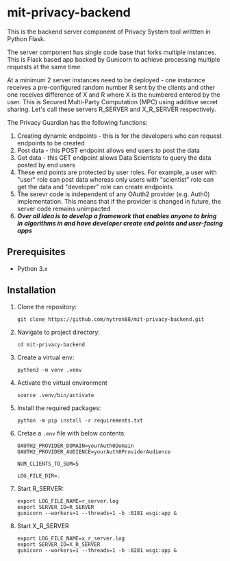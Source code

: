 # mit-privacy-backend
This is the backend server component of Privacy System tool writtten in Python Flask.

The server component has single code base that forks multiple instances. This is Flask based app backed by Gunicorn to achieve processing multiple requests at the same time.

At a minimum 2 server instances need to be deployed - one instannce receives a pre-configured random number R sent by the clients and other one receives difference of X and R where X is the numbered entered by the user. This is Secured Multi-Party Computation (MPC) using additive secret sharing. Let's call these servers R_SERVER and X_R_SERVER respectively.

The Privacy Guardian has the following functions:

1. Creating dynamic endpoints - this is for the developers who can request endpoints to be created
2. Post data - this POST endpoint allows end users to post the data
3. Get data - this GET endpoint allows Data Scientists to query the data posted by end users
4. These end points are protected by user roles. For example, a user with "user" role can post data whereas only users with "scientist" role can get the data and "developer" role can create endpoints
5. The serevr code is independent of any OAuth2 provider (e.g. Auth0) implementation. This means that if the provider is changed in future, the server code remains unimpacted
6. ***Over all idea is to develop a framework that enables anyone to bring in algorithms in and have developer create end points and user-facing apps***

## Prerequisites

- Python 3.x

## Installation

1. Clone the repository:
   ```
   git clone https://github.com/nytron88/mit-privacy-backend.git
   ```

3. Navigate to project directory:
   ```
   cd mit-privacy-backend
   ```

4. Create a virtual env:
   ```
   python3 -m venv .venv
   ```

5. Activate the virtual environment
   ```
   source .venv/bin/activate
   ```

6. Install the required packages:
   ```
   python -m pip install -r requirements.txt
   ```

7. Cretae a ```.env``` file with below contents:
   ```
   OAUTH2_PROVIDER_DOMAIN=yourAuth0Domain
   OAUTH2_PROVIDER_AUDIENCE=yourAuth0ProviderAudience

   NUM_CLIENTS_TO_SUM=5

   LOG_FILE_DIR=.
   ```

8. Start R_SERVER:
   ```
   export LOG_FILE_NAME=r_server.log
   export SERVER_ID=R_SERVER
   gunicorn --workers=1 --threads=1 -b :8181 wsgi:app &
   ```

9. Start X_R_SERVER
   ```
   export LOG_FILE_NAME=x_r_server.log
   export SERVER_ID=X_R_SERVER
   gunicorn --workers=1 --threads=1 -b :8281 wsgi:app &
   ```
